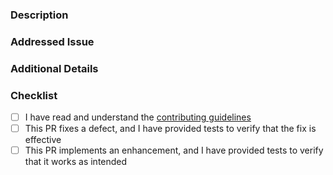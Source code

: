 ### Description

<!-- REQUIRED
    Provide a concise description of your change. What does it do? Why is it necessary?
    As a guideline, think about how you would describe your change if you were to write a changelog entry for it.
-->

### Addressed Issue

<!-- REQUIRED
    Reference the issue addressed by this PR, e.g. `#1234`.
    Use keywords to signal that this PR resolves the issue,
    causing the issue to be closed automatically when the PR is merged:
        https://docs.github.com/en/issues/tracking-your-work-with-issues/linking-a-pull-request-to-an-issue#linking-a-pull-request-to-an-issue-using-a-keyword
-->

### Additional Details

<!-- OPTIONAL
    If desired, share more technical details about the change here.
    Elaborating on why you implemented the change the way you did can be super helpful to the reviewer.
    Did you consider other solutions? Any problems you ran into along the way?

    Providing screenshots, GIFs or even short clips of the new behavior is a great way to demonstrate
    the change to other community members.
-->

### Checklist

<!-- REQUIRED
    Mark items in this list as done by adding a `x` between the square brackets.
    Non-applicable items may be marked as such by surrounding their text with tildes (`~`).

    This is not meant to be a strict to-do list. If you're unsure about anything,
    just leave it empty for now. The maintainers are happy to assist you in figuring it out!
-->

- [ ] I have read and understand the [contributing guidelines](https://github.com/DependencyTrack/hyades/blob/main/CONTRIBUTING.md#pull-requests)
- [ ] This PR fixes a defect, and I have provided tests to verify that the fix is effective
- [ ] This PR implements an enhancement, and I have provided tests to verify that it works as intended
